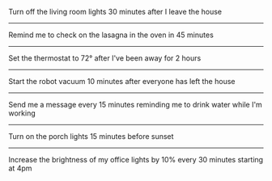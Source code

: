 Turn off the living room lights 30 minutes after I leave the house

---

Remind me to check on the lasagna in the oven in 45 minutes

---

Set the thermostat to 72° after I've been away for 2 hours

---

Start the robot vacuum 10 minutes after everyone has left the house

---

Send me a message every 15 minutes reminding me to drink water while I'm working

---

Turn on the porch lights 15 minutes before sunset

---

Increase the brightness of my office lights by 10% every 30 minutes starting at 4pm